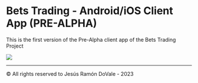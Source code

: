 # Bets Trading  - Android/iOS Client App (PRE-ALPHA)

This is the first version of the Pre-Alpha client app of the Bets Trading Project


![](../assets/logo.png?raw=true)
__________________________________________________________________________________
© All rights reserved to Jesús Ramón DoVale - 2023
 
 
